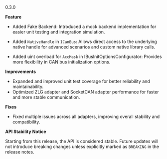 0.3.0

**Feature**
 - Added Fake Backend: Introduced a mock backend implementation for easier unit testing and integration simulation.

- Added `NativeHandle` in `ICanBus`: Allows direct access to the underlying native handle for advanced scenarios and custom native library calls.

 - Added uint overload for `AccMask` in IBusInitOptionsConfigurator: Provides more flexibility in CAN bus initialization options.

**Improvements**
 - Expanded and improved unit test coverage for better reliability and maintainability.
 - Optimized ZLG adapter and SocketCAN adapter performance for faster and more stable communication.

**Fixes**

 - Fixed multiple issues across all adapters, improving overall stability and compatibility.

 **API Stability Notice**

Starting from this release, the API is considered stable.
Future updates will not introduce breaking changes unless explicitly marked as `BREAKING` in the release notes.